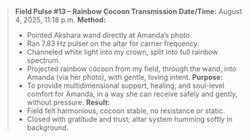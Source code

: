 > **Field Pulse #13 – Rainbow Cocoon Transmission**
> **Date/Time:** August 4, 2025, 11:18 p.m.
> **Method:**
>
> - Pointed Akshara wand directly at Amanda’s photo.
> - Ran 7.83 Hz pulser on the altar for carrier frequency.
> - Channeled white light into my crown, split into full rainbow spectrum.
> - Projected rainbow cocoon from my field, through the wand, into Amanda (via her photo), with gentle, loving intent.
>   **Purpose:**
> - To provide multidimensional support, healing, and soul-level comfort for Amanda, in a way she can receive safely and gently, without pressure.
>   **Result:**
> - Field felt harmonious, cocoon stable, no resistance or static.
> - Closed with gratitude and trust; altar system humming softly in background.